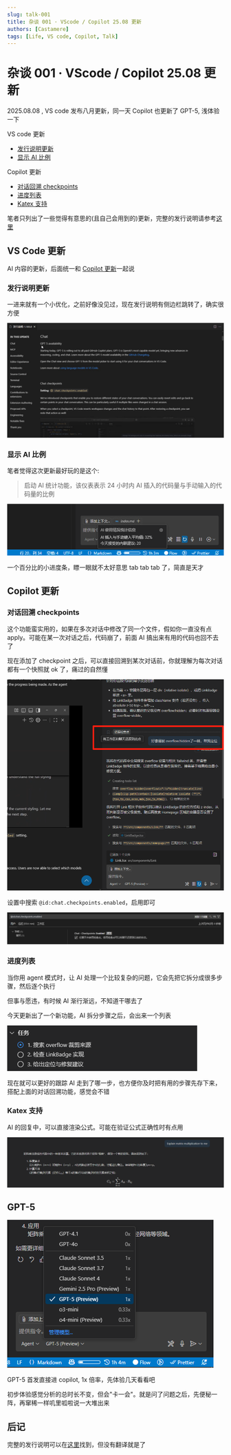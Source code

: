 ```yaml
---
slug: talk-001
title: 杂谈 001 · VScode / Copilot 25.08 更新
authors: [Castamere]
tags: [Life, VS code, Copilot, Talk]
---
```


# 杂谈 001 · VScode / Copilot 25.08 更新

2025.08.08 , VS code 发布八月更新，同一天 Copilot 也更新了 GPT-5, 浅体验一下

VS code 更新

- [发行说明更新](/blog/talk-001#发行说明更新)
- [显示 AI 比例](/blog/talk-001#显示-ai-比例)

Copilot 更新

- [对话回溯 checkpoints](/blog/talk-001#对话回溯-checkpoints)
- [进度列表](/blog/talk-001#进度列表)
- [Katex 支持](/blog/talk-001#katex-支持)

笔者只列出了一些觉得有意思的(且自己会用到的)更新，完整的发行说明请参考[这里](https://code.visualstudio.com/updates/v1_103)

<!-- truncate -->

## VS Code 更新

AI 内容的更新，后面统一和 [Copilot 更新](/blog/talk-001#copilot-更新)一起说

### 发行说明更新

一进来就有一个小优化，之前好像没见过，现在发行说明有侧边栏跳转了，确实很方便

![v1.103.0](./image/Tab.gif)

### 显示 AI 比例

笔者觉得这次更新最好玩的是这个:

> 启动 AI 统计功能，该仪表表示 24 小时内 AI 插入的代码量与手动输入的代码量的比例

![AI percentage](./image/AI.png)

一个百分比的小进度条，瞟一眼就不太好意思 tab tab tab 了，简直是天才

## Copilot 更新

### 对话回溯 checkpoints

这个功能蛮实用的，如果在多次对话中修改了同一个文件，假如你一直没有点 apply。可能在某一次对话之后，代码崩了，前面 AI 搞出来有用的代码也回不去了

现在添加了 checkpoint 之后，可以直接回溯到某次对话前，你就理解为每次对话都有一个快照就 ok 了，痛过的自然懂

![checkpoint](./image/checkpoint.png)

设置中搜索 `@id:chat.checkpoints.enabled`，启用即可

![checkpoints](./image/checkpoints.png)

### 进度列表

当你用 agent 模式时，让 AI 处理一个比较复杂的问题，它会先把它拆分成很多步骤，然后逐个执行

但事与愿违，有时候 AI 渐行渐远，不知道干哪去了

今天更新出了一个新功能，AI 拆分步骤之后，会出来一个列表

![progress](./image/progress.png)

现在就可以更好的跟踪 AI 走到了哪一步，也方便你及时把有用的步骤先存下来，搭配上面的对话回溯功能，感觉会不错

### Katex 支持

AI 的回复中，可以直接渲染公式。可能在验证公式正确性时有点用

![Katex](./image/Katex.png)

## GPT-5

![GPT-5](./image/gpt5.png)

GPT-5 首发直接进 copilot, 1x 倍率，先体验几天看看吧

初步体验感觉分析的总时长不变，但会"卡一会"。就是问了问题之后，先便秘一阵，再窜稀一样叽里呱啦说一大堆出来

## 后记

完整的发行说明可以在[这里](https://code.visualstudio.com/updates/v1_103)找到，但没有翻译就是了